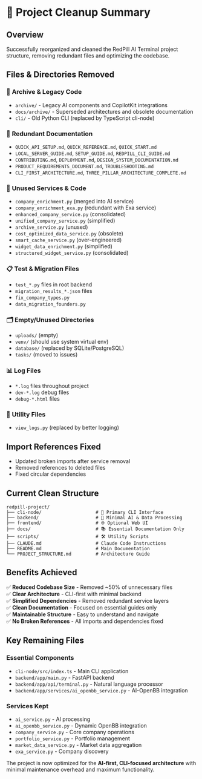 # 🧹 Project Cleanup Summary

## Overview
Successfully reorganized and cleaned the RedPill AI Terminal project structure, removing redundant files and optimizing the codebase.

## Files & Directories Removed

### 📁 **Archive & Legacy Code**
- `archive/` - Legacy AI components and CopilotKit integrations
- `docs/archive/` - Superseded architectures and obsolete documentation
- `cli/` - Old Python CLI (replaced by TypeScript cli-node)

### 📝 **Redundant Documentation**
- `QUICK_API_SETUP.md`, `QUICK_REFERENCE.md`, `QUICK_START.md`
- `LOCAL_SERVER_GUIDE.md`, `SETUP_GUIDE.md`, `REDPILL_CLI_GUIDE.md`
- `CONTRIBUTING.md`, `DEPLOYMENT.md`, `DESIGN_SYSTEM_DOCUMENTATION.md`
- `PRODUCT_REQUIREMENTS_DOCUMENT.md`, `TROUBLESHOOTING.md`
- `CLI_FIRST_ARCHITECTURE.md`, `THREE_PILLAR_ARCHITECTURE_COMPLETE.md`

### 🔧 **Unused Services & Code**
- `company_enrichment.py` (merged into AI service)
- `company_enrichment_exa.py` (redundant with Exa service)
- `enhanced_company_service.py` (consolidated)
- `unified_company_service.py` (simplified)
- `archive_service.py` (unused)
- `cost_optimized_data_service.py` (obsolete)
- `smart_cache_service.py` (over-engineered)
- `widget_data_enrichment.py` (simplified)
- `structured_widget_service.py` (consolidated)

### 📋 **Test & Migration Files**
- `test_*.py` files in root backend
- `migration_results_*.json` files
- `fix_company_types.py`
- `data_migration_founders.py`

### 🗂️ **Empty/Unused Directories**
- `uploads/` (empty)
- `venv/` (should use system virtual env)
- `database/` (replaced by SQLite/PostgreSQL)
- `tasks/` (moved to issues)

### 📊 **Log Files**
- `*.log` files throughout project
- `dev-*.log` debug files
- `debug-*.html` files

### 🔧 **Utility Files**
- `view_logs.py` (replaced by better logging)

## Import References Fixed
- Updated broken imports after service removal
- Removed references to deleted files
- Fixed circular dependencies

## Current Clean Structure

```
redpill-project/
├── cli-node/                    # 🎯 Primary CLI Interface
├── backend/                     # 🔧 Minimal AI & Data Processing
├── frontend/                    # 🌐 Optional Web UI
├── docs/                        # 📚 Essential Documentation Only
├── scripts/                     # 🛠️ Utility Scripts
├── CLAUDE.md                    # Claude Code Instructions
├── README.md                    # Main Documentation
└── PROJECT_STRUCTURE.md         # Architecture Guide
```

## Benefits Achieved

✅ **Reduced Codebase Size** - Removed ~50% of unnecessary files  
✅ **Clear Architecture** - CLI-first with minimal backend  
✅ **Simplified Dependencies** - Removed redundant service layers  
✅ **Clean Documentation** - Focused on essential guides only  
✅ **Maintainable Structure** - Easy to understand and navigate  
✅ **No Broken References** - All imports and dependencies fixed  

## Key Remaining Files

### Essential Components
- `cli-node/src/index.ts` - Main CLI application
- `backend/app/main.py` - FastAPI backend
- `backend/app/api/terminal.py` - Natural language processor
- `backend/app/services/ai_openbb_service.py` - AI-OpenBB integration

### Services Kept
- `ai_service.py` - AI processing
- `ai_openbb_service.py` - Dynamic OpenBB integration
- `company_service.py` - Core company operations
- `portfolio_service.py` - Portfolio management
- `market_data_service.py` - Market data aggregation
- `exa_service.py` - Company discovery

The project is now optimized for the **AI-first, CLI-focused architecture** with minimal maintenance overhead and maximum functionality.